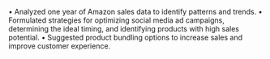 • Analyzed one year of Amazon sales data to identify patterns and trends.
• Formulated strategies for optimizing social media ad campaigns, determining the ideal timing, and identifying products with high sales potential.
• Suggested product bundling options to increase sales and improve customer experience.
